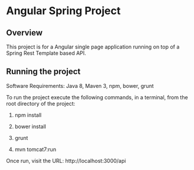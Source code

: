 # Angular Spring Project

## Overview

This project is for a Angular single page application running on top of a Spring Rest Template based API.

## Running the project

Software Requirements: Java 8, Maven 3, npm, bower, grunt

To run the project execute the following commands, in a terminal, from the root directory of the project:

1. npm install

2. bower install

3. grunt

4. mvn tomcat7:run

Once run, visit the URL: http://localhost:3000/api
